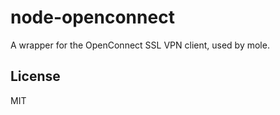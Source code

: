 node-openconnect
================

A wrapper for the OpenConnect SSL VPN client, used by mole.

License
-------

MIT
